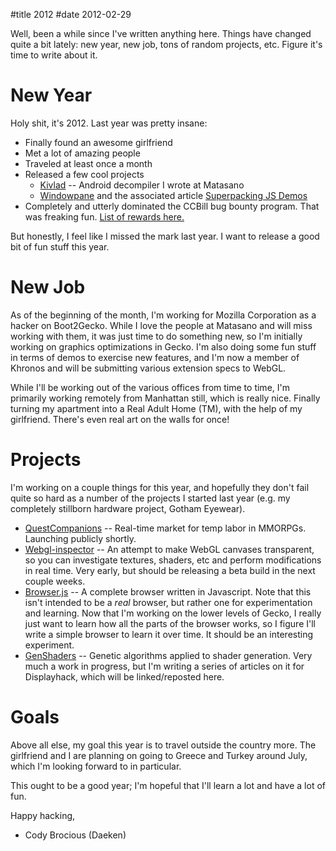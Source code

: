 #title 2012
#date 2012-02-29

Well, been a while since I've written anything here. Things have changed quite a bit lately: new year, new job, tons of random projects, etc. Figure it's time to write about it.

# New Year

Holy shit, it's 2012. Last year was pretty insane:

*   Finally found an awesome girlfriend
*   Met a lot of amazing people
*   Traveled at least once a month
*   Released a few cool projects
    *   [Kivlad][1] -- Android decompiler I wrote at Matasano
    *   [Windowpane][2] and the associated article [Superpacking JS Demos][3]
*   Completely and utterly dominated the CCBill bug bounty program. That was freaking fun. [List of rewards here.][4]

 [1]: http://www.matasano.com/research/kivlad/
 [2]: https://github.com/daeken/Windowpane
 [3]: http://daeken.com/superpacking-js-demos
 [4]: http://www.ccbill.com/developers/security/rewards.php

But honestly, I feel like I missed the mark last year. I want to release a good bit of fun stuff this year.

# New Job

As of the beginning of the month, I'm working for Mozilla Corporation as a hacker on Boot2Gecko. While I love the people at Matasano and will miss working with them, it was just time to do something new, so I'm initially working on graphics optimizations in Gecko. I'm also doing some fun stuff in terms of demos to exercise new features, and I'm now a member of Khronos and will be submitting various extension specs to WebGL.

While I'll be working out of the various offices from time to time, I'm primarily working remotely from Manhattan still, which is really nice. Finally turning my apartment into a Real Adult Home (TM), with the help of my girlfriend. There's even real art on the walls for once!

# Projects

I'm working on a couple things for this year, and hopefully they don't fail quite so hard as a number of the projects I started last year (e.g. my completely stillborn hardware project, Gotham Eyewear).

*   [QuestCompanions][5] -- Real-time market for temp labor in MMORPGs. Launching publicly shortly.
*   [Webgl-inspector][6] -- An attempt to make WebGL canvases transparent, so you can investigate textures, shaders, etc and perform modifications in real time. Very early, but should be releasing a beta build in the next couple weeks.
*   [Browser.js][7] -- A complete browser written in Javascript. Note that this isn't intended to be a *real* browser, but rather one for experimentation and learning. Now that I'm working on the lower levels of Gecko, I really just want to learn how all the parts of the browser works, so I figure I'll write a simple browser to learn it over time. It should be an interesting experiment.
*   [GenShaders][8] -- Genetic algorithms applied to shader generation. Very much a work in progress, but I'm writing a series of articles on it for Displayhack, which will be linked/reposted here.

 [5]: http://questcompanions.com/
 [6]: https://github.com/daeken/webgl-inspector
 [7]: https://github.com/daeken/browser.js
 [8]: http://demoseen.com/genshaders/

# Goals

Above all else, my goal this year is to travel outside the country more. The girlfriend and I are planning on going to Greece and Turkey around July, which I'm looking forward to in particular.

This ought to be a good year; I'm hopeful that I'll learn a lot and have a lot of fun.

Happy hacking,   
- Cody Brocious (Daeken)
